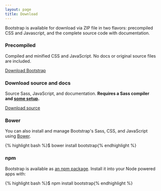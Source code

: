 ```yaml
---
layout: page
title: Download
---
```


Bootstrap is available for download via ZIP file in two flavors: precompiled CSS and Javascript, and the complete source code with documentation.

### Precompiled

Compiled and minified CSS and JavaScript. No docs or original source files are included.

<a href="{{ site.download.dist }}" class="btn btn-lg btn-outline" role="button" onclick="ga('send', 'event', 'Getting started', 'Download', 'Download compiled');">Download Bootstrap</a>

### Download source and docs

Source Sass, JavaScript, and documentation. **Requires a Sass compiler and [some setup](#grunt).**

<a href="{{ site.download.source }}" class="btn btn-lg btn-outline" role="button" onclick="ga('send', 'event', 'Getting started', 'Download', 'Download source');">Download source</a>

### Bower

You can also install and manage Bootstrap's Sass, CSS, and JavaScript using [Bower](http://bower.io).

{% highlight bash %}$ bower install bootstrap{% endhighlight %}

### npm

Bootstrap is available as [an npm package](https://www.npmjs.org/package/bootstrap). Install it into your Node powered apps with:

{% highlight bash %}$ npm install bootstrap{% endhighlight %}
